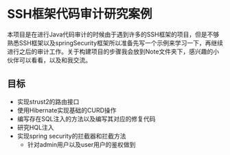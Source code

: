 # SSH框架代码审计研究案例

​	本项目是在进行Java代码审计的时候由于遇到许多的SSH框架的项目，但是不够熟悉SSH框架以及springSecurity框架所以准备先写一个示例来学习一下，再继续进行之后的审计工作。关于构建项目的步骤我会放到Note文件夹下，感兴趣的小伙伴可以看看，以及和我交流。

## 目标

- 实现strust2的路由接口
- 使用Hibernate实现基础的CURD操作
- 编写存在SQL注入的方法以及编写其对应的修复代码
- 研究HQL注入
- 实现spring security的拦截器和拦截方法
  - 针对admin用户以及user用户的鉴权做到
